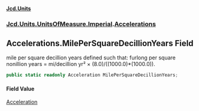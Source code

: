 #### [Jcd.Units](index 'index')
### [Jcd.Units.UnitsOfMeasure.Imperial](Jcd.Units.UnitsOfMeasure.Imperial 'Jcd.Units.UnitsOfMeasure.Imperial').[Accelerations](Accelerations 'Jcd.Units.UnitsOfMeasure.Imperial.Accelerations')

## Accelerations.MilePerSquareDecillionYears Field

mile per square decillion years defined such that: furlong per square nonillion years = mi/decillion yr² ×
(8.0)/((1000.0)*(1000.0)).

```csharp
public static readonly Acceleration MilePerSquareDecillionYears;
```

#### Field Value
[Acceleration](Acceleration 'Jcd.Units.UnitTypes.Acceleration')